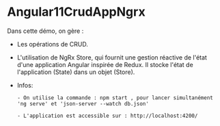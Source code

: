 # Angular11CrudAppNgrx

Dans cette démo, on gère :

- Les opérations de CRUD.

- L'utilisation de NgRx Store, qui fournit une gestion réactive de l'état d'une application Angular inspirée de Redux. 
Il stocke l'état de l'application (State) dans un objet (Store).

- Infos:

      - On utilise la commande : npm start , pour lancer simultanément 'ng serve' et 'json-server --watch db.json'

      - L'application est accessible sur : http://localhost:4200/
